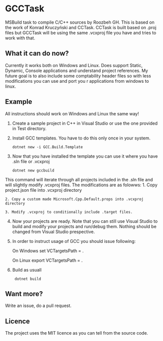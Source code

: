 GCCTask
======

MSBuild task to compile C/C++ sources by Roozbeh GH.
This is based on the work of Konrad Kruczyński and CCTask.
CCTask is built based on .proj files but GCCTask will be using the same .vcxproj file you have and tries to work with that.


What it can do now?
-------------------
Currently it works both on Windows and Linux.
Does support Static, Dynamic, Console applications and understand project references. My future goal is to also include some comptability header files so with less modifications you can use and port you r applications from windows to linux.

Example
-------
All instructions should work on Windows and Linux the same way!

 1. Create a sample project in C++ in Visual Studio or use the one provided in Test directory.
 
 2. Install GCC templates. You have to do this only once in your system.
 
        dotnet new -i GCC.Build.Template
       
 3. Now that you have installed the template you can use it where you have .sln file or .vcxproj
 
        dotnet new gccbuild
        
   This command will iterate through all projects included in the .sln file and will slightly modify .vcxproj files.
   The modifications are as folowws:
    1. Copy project.json file into .vcxproj directory
    
    2. Copy a custom made Microsoft.Cpp.Default.props into .vcxproj directory
    
    3. Modify .vcxproj to conditionally include .target files.
    
 4. Now your projects are ready. Note that you can still use Visual Studio to build and modify your projects and run/debug them. Nothing should be changed from Visual Studio prespective.
 
 5. In order to instruct usage of GCC you should issue following:
    
    On Windows
       set VCTargetsPath = .
       
    On Linux
        export VCTargetsPath = .
        
 6. Build as usuall
 
         dotnet build
    




Want more?
----------
Write an issue, do a pull request.

Licence
-------
The project uses the MIT licence as you can tell from the source code.
